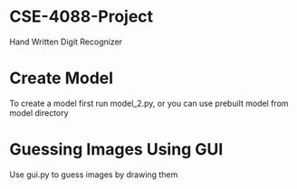 # CSE-4088-Project
Hand Written Digit Recognizer

# Create Model
To create a model first run model_2.py, or you can use prebuilt model from model directory
# Guessing Images Using GUI
Use gui.py to guess images by drawing them
